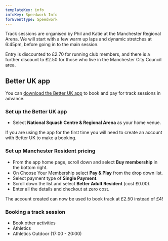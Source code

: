```yaml
---
templateKey: info
infoKey: Speedwork Info
forEventType: Speedwork
---
```

Track sessions are organised by Phil and Katie at the Manchester Regional Arena. We will start with a few warm up laps and dynamic stretches at 6:45pm, before going in to the main session.

Entry is discounted to £2.70 for running club members, and there is a further discount to £2.50 for those who live in the Manchester City Council area.

## Better UK app

You can [download the Better UK app](https://www.better.org.uk/booking) to book and pay for track sessions in advance.

### Set up the Better UK app

- Select **National Squash Centre & Regional Arena** as your home venue.

If you are using the app for the first time you will need to create an account with Better UK to make a booking.

### Set up Manchester Resident pricing

- From the app home page, scroll down and select **Buy membership** in the bottom right.
- On Choose Your Membership select **Pay & Play** from the drop down list.
- Select payment type of **Single Payment**.
- Scroll down the list and select **Better Adult Resident** (cost £0.00).
- Enter all the details and checkout at zero cost.

The account created can now be used to book track at £2.50 instead of £4!

### Booking a track session

- Book other activities
- Athletics
- Athletics Outdoor (17:00 - 20:00)

